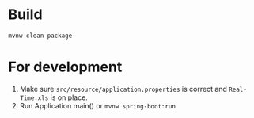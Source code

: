 
# Build
`mvnw clean package`

# For development
1) Make sure `src/resource/application.properties` is correct and `Real-Time.xls` is on place.   
2) Run Application main() or `mvnw spring-boot:run`
